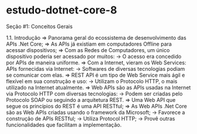 # estudo-dotnet-core-8

Seção #1: Conceitos Gerais

1.1. Introdução
	=> Panorama geral do ecossistema de desenvolvimento das APIs .Net Core;
	=> As APIs já existiam em computadores Offline para acessar dispositivos;
	=> Com as Redes de Computadores, um único dispositivo poderia ser acessado por muitos:
		-> O acesso era concedido por APIs de maneira uniforme.
	=> Com a Internet, vieram os Web Services: APIs fornecidas via Internet:
		-> Softwares de diversas tecnologias podiam se comunicar com elas.
	=> REST API é um tipo de Web Service mais ágil e flexível em sua construção e uso:
		-> Utilizam o Protocolo HTTP, o mais utilizado na Internet atualmente.
	=> Web APIs são as APIs usadas na Internet via Protocolo HTTP com diversas tecnologias:
		-> Podem ser criadas pelo Protocolo SOAP ou seguindo a arquitetura REST.
	=> Uma Web API que segue os princípios do REST é uma API RESTful;
	=> As Web APIs .Net Core são as Web APIs criadas usando o framework da Microsoft;
		-> Favorece a construção de APIs RESTful;
		-> Utiliza Protocol HTTP;
		-> Provê outras funcionalidades que facilitam a implementação.
